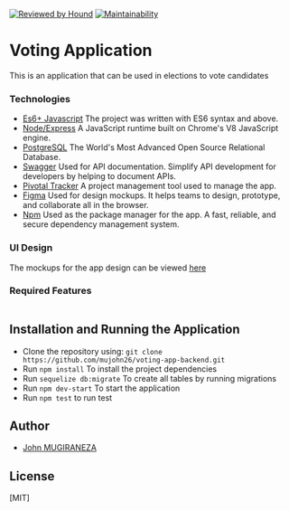 [![Reviewed by Hound](https://img.shields.io/badge/Reviewed%20by-Hound-blueviolet)](https://houndci.com)
[![Maintainability](https://api.codeclimate.com/v1/badges/4eb92eaec195f21cdb38/maintainability)](https://codeclimate.com/github/andela/blackninjas-backend/maintainability)


# Voting Application
This is an application that can be used in elections to vote candidates

### Technologies
* [Es6+ Javascript](https://www.ecma-international.org/ecma-262/9.0/index.html) The project was written with ES6 syntax and above.
* [Node/Express](https://nodejs.org/en/) A JavaScript runtime built on Chrome's V8 JavaScript engine.
* [PostgreSQL](https://www.postgresql.org/) The World's Most Advanced Open Source Relational Database.
* [Swagger](https://swagger.io/) Used for API documentation. Simplify API development for developers by helping to document APIs.
* [Pivotal Tracker](https://www.pivotaltracker.com) A project management tool used to manage the app.
* [Figma](https://www.figma.com/) Used for design mockups. It helps teams to design, prototype, and collaborate all in the browser.
* [Npm](https://www.npmjs.com/) Used as the package manager for the app. A fast, reliable, and secure dependency management system.



### UI Design
The mockups for the app design can be viewed [here](https://www.figma.com/file/EsjbaTDsdQ1VlnRVESj1Qj/Voting-app-mockup?node-id=0%3A1)

### Required Features

```

```

## Installation and Running the Application

* Clone the repository using: `git clone https://github.com/mujohn26/voting-app-backend.git`
* Run `npm install` To install the project dependencies
* Run `sequelize db:migrate` To create all tables by running migrations
* Run `npm dev-start` To start the application
* Run `npm test` to run test

## Author
* [John MUGIRANEZA](https://github.com/mujohn26)

## License
[MIT]
